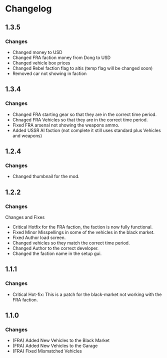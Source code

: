 # Changelog

## 1.3.5
### Changes
- Changed money to USD
- Changed FRA faction money from Dong to USD
- Changed vehicle box prices
- Changed Rebel faction flag to altis (temp flag will be changed soon)
- Removed car not showing in faction

## 1.3.4
### Changes
- Changed FRA starting gear so that they are in the correct time period.
- Chnaged FRA Vehicles so that they are in the correct time period.
- Fixed FRA arsenal not showing the weapons ammo.
- Added USSR AI faction (not complete it still uses standard plus Vehicles and weapons)

## 1.2.4
### Changes
- Changed thumbnail for the mod.

## 1.2.2
### Changes
Changes and Fixes
- Critical Hotfix for the FRA faction, the faction is now fully functional.
- Fixed Minor Misspellings in some of the vehicles in the black market.
- Fixed Author load screen.
- Changed vehicles so they match the correct time period.
- Changed Author to the correct developer.
- Changed the faction name in the setup gui.

## 1.1.1
### Changes
- Critical Hot-fix: This is a patch for the black-market not working with the FRA faction.

## 1.1.0
### Changes
- (FRA) Added New Vehicles to the Black Market
- (FRA) Added New Vehicles to the Garage
- (FRA) Fixed Mismatched Vehicles